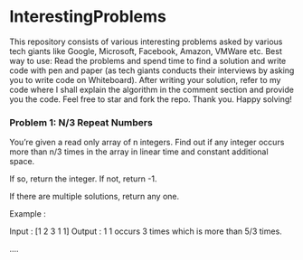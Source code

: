 # InterestingProblems
This repository consists of various interesting problems asked by various tech giants like Google, Microsoft, Facebook, Amazon, VMWare etc.
Best way to use: Read the problems and spend time to find a solution and write code with pen and paper (as tech giants conducts their interviews by asking you to write code on Whiteboard). After writing your solution, refer to my code where I shall explain the algorithm in the comment section and provide you the code.
Feel free to star and fork the repo. Thank you. Happy solving!

### Problem 1: N/3 Repeat Numbers
You’re given a read only array of n integers. Find out if any integer occurs more than n/3 times in the array in linear time and constant additional space.

If so, return the integer. If not, return -1.

If there are multiple solutions, return any one.

Example :

Input : [1 2 3 1 1]
Output : 1 
1 occurs 3 times which is more than 5/3 times. 

....
